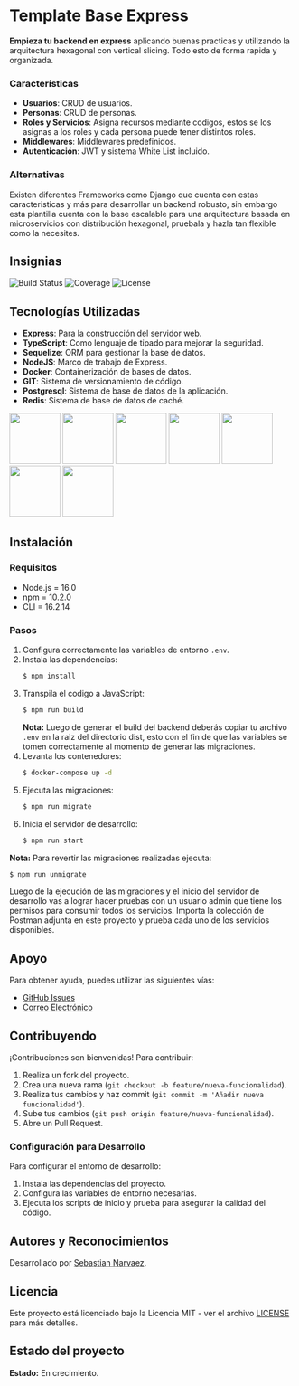 # Template Base Express

**Empieza tu backend en express** aplicando buenas practicas y utilizando la arquitectura hexagonal con vertical slicing. Todo esto de forma rapida y organizada.

### Características
- **Usuarios**: CRUD de usuarios.
- **Personas**: CRUD de personas.
- **Roles y Servicios**: Asigna recursos mediante codigos, estos se los asignas a los roles y cada persona puede tener distintos roles.
- **Middlewares**: Middlewares predefinidos.
- **Autenticación**: JWT y sistema White List incluido.

### Alternativas
Existen diferentes Frameworks como Django que cuenta con estas caracteristicas y más para desarrollar un backend robusto, sin embargo esta plantilla cuenta con la base escalable para una arquitectura basada en microservicios con distribución hexagonal, pruebala y hazla tan flexible como la necesites.

## Insignias

![Build Status](https://img.shields.io/badge/build-passing-brightgreen)
![Coverage](https://img.shields.io/badge/coverage-100%25-brightgreen)
![License](https://img.shields.io/badge/license-MIT-blue)

## Tecnologías Utilizadas
- **Express**: Para la construcción del servidor web.
- **TypeScript**: Como lenguaje de tipado para mejorar la seguridad.
- **Sequelize**: ORM para gestionar la base de datos.
- **NodeJS**: Marco de trabajo de Express.
- **Docker**: Containerización de bases de datos.
- **GIT**: Sistema de versionamiento de código.
- **Postgresql**: Sistema de base de datos de la aplicación.
- **Redis**: Sistema de base de datos de caché.

<p align="left">
  <img src="https://github.com/user-attachments/assets/13496a22-10a0-4e91-8ec2-7286f43ee6e3" width="auto" height="90">
  <img src="https://github.com/user-attachments/assets/b2972b29-f40e-488a-aadd-ef4372659a4e" width="auto" height="90">
  <img src="https://github.com/user-attachments/assets/3824bcf1-0ba3-4881-a7d1-1bd2f0434b12" width="auto" height="90">
  <img src="https://github.com/user-attachments/assets/4a347abe-6baa-40da-84ad-47e9b81f3017" width="auto" height="90">
  <img src="https://github.com/user-attachments/assets/0e8b5d78-b2e3-441e-9047-216c65683658" width="auto" height="90">
  <img src="https://github.com/user-attachments/assets/07fd9bed-e2a5-4933-af2c-caa359652598" width="auto" height="90">
  <img src="https://github.com/user-attachments/assets/8abd3fce-7bcc-4c24-9a4a-a4d767846f26" width="auto" height="90">
</p>


## Instalación

### Requisitos
- Node.js = 16.0
- npm = 10.2.0
- CLI = 16.2.14

### Pasos
1. Configura correctamente las variables de entorno `.env`.
2. Instala las dependencias:
   ```bash
   $ npm install
   ```
3. Transpila el codigo a JavaScript:
   ```bash
   $ npm run build
   ```
   <b>Nota:</b> Luego de generar el build del backend deberás copiar tu archivo `.env` en la raiz del directorio dist, esto con el fin de que las variables se tomen correctamente al momento de generar las migraciones.
4. Levanta los contenedores:
   ```bash
   $ docker-compose up -d
   ```
5. Ejecuta las migraciones:
   ```bash
   $ npm run migrate
   ```
6. Inicia el servidor de desarrollo:
   ```bash
   $ npm run start
   ```
<b>Nota:</b> Para revertir las migraciones realizadas ejecuta:
  ```bash
  $ npm run unmigrate
  ```

Luego de la ejecución de las migraciones y el inicio del servidor de desarrollo vas a lograr hacer pruebas con un usuario admin que tiene los permisos para consumir todos los servicios. Importa la colección de Postman adjunta en este proyecto y prueba cada uno de los servicios disponibles.

## Apoyo

Para obtener ayuda, puedes utilizar las siguientes vías:

- [GitHub Issues](https://github.com/sebastiannarvaez23/template-base-express/issues)
- [Correo Electrónico](narvaezsebas8@gmail.com)

## Contribuyendo

¡Contribuciones son bienvenidas! Para contribuir:

1. Realiza un fork del proyecto.
2. Crea una nueva rama (`git checkout -b feature/nueva-funcionalidad`).
3. Realiza tus cambios y haz commit (`git commit -m 'Añadir nueva funcionalidad'`).
4. Sube tus cambios (`git push origin feature/nueva-funcionalidad`).
5. Abre un Pull Request.

### Configuración para Desarrollo

Para configurar el entorno de desarrollo:

1. Instala las dependencias del proyecto.
2. Configura las variables de entorno necesarias.
3. Ejecuta los scripts de inicio y prueba para asegurar la calidad del código.

## Autores y Reconocimientos

Desarrollado por [Sebastian Narvaez](https://github.com/sebastiannarvaez23).

## Licencia

Este proyecto está licenciado bajo la Licencia MIT - ver el archivo [LICENSE](LICENSE) para más detalles.

## Estado del proyecto

**Estado:** En crecimiento.
